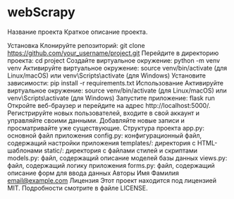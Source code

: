 # webScrapy
Название проекта
Краткое описание проекта.

Установка
Клонируйте репозиторий: git clone https://github.com/your_username/project.git
Перейдите в директорию проекта: cd project
Создайте виртуальное окружение: python -m venv venv
Активируйте виртуальное окружение: source venv/bin/activate (для Linux/macOS) или venv\Scripts\activate (для Windows)
Установите зависимости: pip install -r requirements.txt
Использование
Активируйте виртуальное окружение: source venv/bin/activate (для Linux/macOS) или venv\Scripts\activate (для Windows)
Запустите приложение: flask run
Откройте веб-браузер и перейдите на адрес http://localhost:5000/.
Регистрируйте новых пользователей, входите в свой аккаунт и управляйте своими данными.
Добавляйте новые записи и просматривайте уже существующие.
Структура проекта
app.py: основной файл приложения
config.py: конфигурационный файл, содержащий настройки приложения
templates/: директория с HTML-шаблонами
static/: директория с файлами стилей и скриптами
models.py: файл, содержащий описание моделей базы данных
views.py: файл, содержащий логику приложения
forms.py: файл, содержащий описание форм для ввода данных
Авторы
Имя Фамилия email@example.com
Лицензия
Этот проект находится под лицензией MIT. Подробности смотрите в файле LICENSE.
